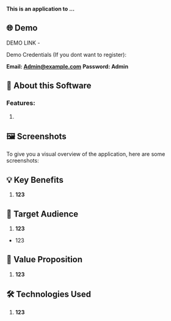 **This is an application to ...**

## 🌐 Demo

DEMO LINK - 

Demo Credentials (If you dont want to register):

**Email: Admin@example.com**
**Password: Admin**

## 📖 About this Software

### Features:

1. 

## 🖼️ Screenshots

To give you a visual overview of the application, here are some screenshots:


## 💡 Key Benefits

1. **123**

## 🎯 Target Audience

1. **123**
- 123

## 🚀 Value Proposition

1. **123**

## 🛠️ Technologies Used

1. **123**



